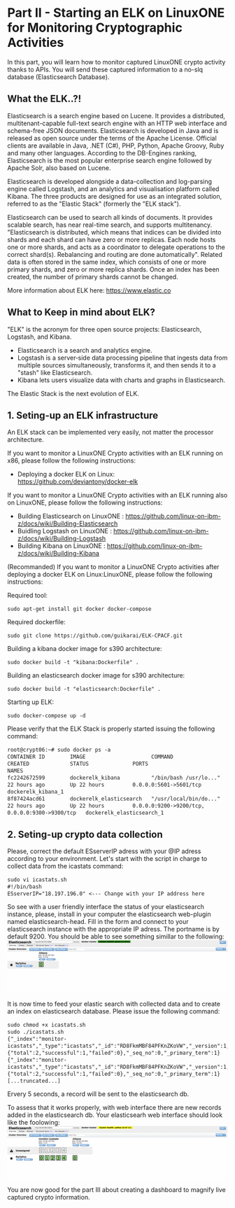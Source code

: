 # Part II - Starting an ELK on LinuxONE for Monitoring Cryptographic Activities

In this part, you will learn how to monitor captured LinuxONE crypto activity thanks to APIs. You will send these captured information to a no-slq database (Elasticsearch Database).

## What the ELK..?!
Elasticsearch is a search engine based on Lucene. It provides a distributed, multitenant-capable full-text search engine with an HTTP web interface and schema-free JSON documents. Elasticsearch is developed in Java and is released as open source under the terms of the Apache License. Official clients are available in Java, .NET (C#), PHP, Python, Apache Groovy, Ruby and many other languages. According to the DB-Engines ranking, Elasticsearch is the most popular enterprise search engine followed by Apache Solr, also based on Lucene.

Elasticsearch is developed alongside a data-collection and log-parsing engine called Logstash, and an analytics and visualisation platform called Kibana. The three products are designed for use as an integrated solution, referred to as the "Elastic Stack" (formerly the "ELK stack").

Elasticsearch can be used to search all kinds of documents. It provides scalable search, has near real-time search, and supports multitenancy. "Elasticsearch is distributed, which means that indices can be divided into shards and each shard can have zero or more replicas. Each node hosts one or more shards, and acts as a coordinator to delegate operations to the correct shard(s). Rebalancing and routing are done automatically". Related data is often stored in the same index, which consists of one or more primary shards, and zero or more replica shards. Once an index has been created, the number of primary shards cannot be changed.

More information about ELK here: https://www.elastic.co

## What to Keep in mind about ELK?
"ELK" is the acronym for three open source projects: Elasticsearch, Logstash, and Kibana. 

* Elasticsearch is a search and analytics engine. 
* Logstash is a server‑side data processing pipeline that ingests data from multiple sources simultaneously, transforms it, and then sends it to a "stash" like Elasticsearch. 
* Kibana lets users visualize data with charts and graphs in Elasticsearch. 

The Elastic Stack is the next evolution of ELK.

## 1. Seting-up an ELK infrastructure 
An ELK stack can be implemented very easily, not matter the processor architecture.

If you want to monitor a LinuxONE Crypto activities with an ELK running on x86, please follow the following instructions:
- Deploying a docker ELK on Linux: https://github.com/deviantony/docker-elk

If you want to monitor a LinuxONE Crypto activities with an ELK running also on LinuxONE, please follow the following instructions:
- Building Elasticsearch on LinuxONE : https://github.com/linux-on-ibm-z/docs/wiki/Building-Elasticsearch
- Buidling Logstash on LinuxONE : https://github.com/linux-on-ibm-z/docs/wiki/Building-Logstash
- Building Kibana on LinuxONE : https://github.com/linux-on-ibm-z/docs/wiki/Building-Kibana

(Recommanded) If you want to monitor a LinuxONE Crypto activities after deploying a docker ELK on Linux:LinuxONE, please follow the following instructions:

Required tool:
```
sudo apt-get install git docker docker-compose
```

Required dockerfile:
```
sudo git clone https://github.com/guikarai/ELK-CPACF.git
```

Building a kibana docker image for s390 architecture:
```
sudo docker build -t "kibana:Dockerfile" .
```

Building an elasticsearch docker image for s390 architecture:
```
sudo docker build -t "elasticsearch:Dockerfile" .
```

Starting up ELK:
```
sudo docker-compose up -d
```

Please verify that the ELK Stack is properly started issuing the following command:
```
root@crypt06:~# sudo docker ps -a
CONTAINER ID        IMAGE                     COMMAND                  CREATED             STATUS              PORTS                                            NAMES
fc2242672599        dockerelk_kibana          "/bin/bash /usr/lo..."   22 hours ago        Up 22 hours         0.0.0.0:5601->5601/tcp                           dockerelk_kibana_1
8f87424acd61        dockerelk_elasticsearch   "/usr/local/bin/do..."   22 hours ago        Up 22 hours         0.0.0.0:9200->9200/tcp, 0.0.0.0:9300->9300/tcp   dockerelk_elasticsearch_1
```

## 2. Seting-up crypto data collection
Please, correct the default ESserverIP adress with your @IP adress according to your environment.
Let's start with the script in charge to collect data from the icastats command:
```
sudo vi icastats.sh
#!/bin/bash
ESserverIP="18.197.196.0" <--- Change with your IP address here
```

So see with a user friendly interface the status of your elasticsearch instance, please, install in your computer the elasticsearch web-plugin named elasticsearch-head. Fill in the form and connect to your elasticsearch instance with the appropriate IP adress. The portname is by default 9200. You should be able to see something simillar to the following:
![alt text](https://github.com/guikarai/ELK-CPACF/blob/master/images/Capture%20d%E2%80%99e%CC%81cran%202018-06-20%20a%CC%80%20170639%20(2).png)

It is now time to feed your elastic search with collected data and to create an index on elasticsearch database. Please issue the following command:
```
sudo chmod +x icastats.sh
sudo ./icastats.sh
{"_index":"monitor-icastats","_type":"icastats","_id":"RD8FkmMBF84PFKnZKoVW","_version":1,"result":"created","_shards":{"total":2,"successful":1,"failed":0},"_seq_no":0,"_primary_term":1}
{"_index":"monitor-icastats","_type":"icastats","_id":"RD8FkmMBF84PFKnZKoVW","_version":1,"result":"created","_shards":{"total":2,"successful":1,"failed":0},"_seq_no":0,"_primary_term":1}
[...truncated...]
```

Ervery 5 seconds, a record will be sent to the elasticsearch db. 

To assess that it works properly, with web interface there are new records added in the elasticsearch db.
Your elasticsearh web interface should look like the foolowing:
![alt text](https://github.com/guikarai/ELK-CPACF/blob/master/images/Capture%20d%E2%80%99%C3%A9cran%202018-05-24%20%C3%A0%20140351%20(2).png)

You are now good for the part III about creating a dashboard to magnify live captured crypto information.
